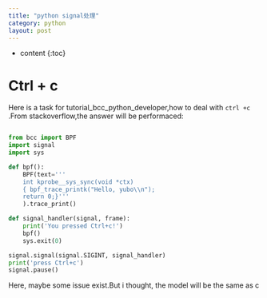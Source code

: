 ```yaml
---
title: "python signal处理"
category: python
layout: post
---
```


* content
{:toc}

# Ctrl + c
Here is a task for tutorial_bcc_python_developer,how to deal with ``ctrl +c ``.From stackoverflow,the answer will be performaced:

```python

from bcc import BPF
import signal
import sys

def bpf():
    BPF(text='''
    int kprobe__sys_sync(void *ctx)
    { bpf_trace_printk("Hello, yubo\\n");
    return 0;}'''
    ).trace_print()

def signal_handler(signal, frame):
    print('You pressed Ctrl+c!')
    bpf()
    sys.exit(0)

signal.signal(signal.SIGINT, signal_handler)
print('press Ctrl+c')
signal.pause()
```

Here, maybe some issue exist.But i thought, the model will be the same as c

